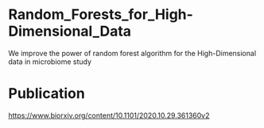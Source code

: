 # Random_Forests_for_High-Dimensional_Data
We improve the power of random forest algorithm for the High-Dimensional data in microbiome study

# Publication
https://www.biorxiv.org/content/10.1101/2020.10.29.361360v2
